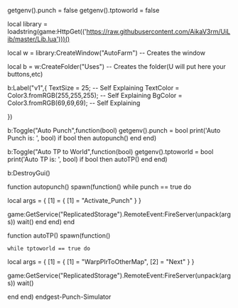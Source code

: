 getgenv().punch = false
getgenv().tptoworld = false


local library = loadstring(game:HttpGet(('https://raw.githubusercontent.com/AikaV3rm/UiLib/master/Lib.lua')))()

local w = library:CreateWindow("AutoFarm") -- Creates the window

local b = w:CreateFolder("Uses") -- Creates the folder(U will put here your buttons,etc)

b:Label("v1",{
    TextSize = 25; -- Self Explaining
    TextColor = Color3.fromRGB(255,255,255); -- Self Explaining
    BgColor = Color3.fromRGB(69,69,69); -- Self Explaining
    
}) 


b:Toggle("Auto Punch",function(bool)
    getgenv().punch = bool
    print('Auto Punch is: ', bool)
    if bool then
        autopunch()
    end
end)


b:Toggle("Auto TP to World",function(bool)
    getgenv().tptoworld = bool
    print('Auto TP is: ', bool)
    if bool then
        autoTP()
    end
end)


b:DestroyGui()





function autopunch()
spawn(function()
while punch == true do

local args = {
    [1] = {
        [1] = "Activate_Punch"
    }
}

game:GetService("ReplicatedStorage").RemoteEvent:FireServer(unpack(args))
wait()
end
end)
end


function autoTP()
    spawn(function()

    while tptoworld == true do

local args = {
    [1] = {
        [1] = "WarpPlrToOtherMap",
        [2] = "Next"
    }
}

game:GetService("ReplicatedStorage").RemoteEvent:FireServer(unpack(args))
wait()

end
end)
endgest-Punch-Simulator
